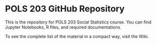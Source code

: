 # POLS 203 GitHub Repository
This is the repository for POLS 203 Social Statistics course. You can find Jupyter Notebooks, R files, and required documentations.

To see the complete list of the material in a compact way, visit the Wiki.
